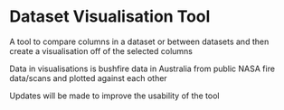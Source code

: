 # Dataset Visualisation Tool
 A tool to compare columns in a dataset or between datasets and then create a visualisation off of the selected columns

 Data in visualisations is bushfire data in Australia from public NASA fire data/scans and plotted against each other

 Updates will be made to improve the usability of the tool
